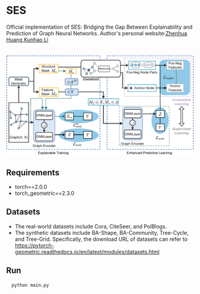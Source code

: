 # SES
Official implementation of SES: Bridging the Gap Between Explainability and Prediction of Graph Neural Networks. Author's personal website:[Zhenhua Huang](https://zhenhuascut.github.io/),[Kunhao Li](https://preckli.github.io/)<br><br><br>
![SES](https://github.com/PreckLi/SES/blob/main/mainfig.png)
## Requirements
- torch==2.0.0  
- torch_geometric==2.3.0
## Datasets
- The real-world datasets include Cora, CiteSeer, and PolBlogs.  
- The synthetic datasets include BA-Shape, BA-Community, Tree-Cycle, and Tree-Grid.
Specifically, the download URL of datasets can refer to https://pytorch-geometric.readthedocs.io/en/latest/modules/datasets.html
## Run
```
  python main.py
```

